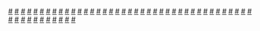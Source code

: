 <a href="https://houhuayuan.vip/%e4%ba%ba%e4%bd%93%e6%80%a7%e5%88%ab%e8%bd%ac%e6%8d%a2%e6%8c%87%e5%8d%97">#</a>   <a href="https://houhuayuan.vip/%e8%ae%a4%e7%9f%a5%e4%ba%a4%e6%8d%a2%e7%9a%84%e6%b7%ab%e9%9d%a1-%e7%ac%ac%e4%ba%8c%e7%ab%a0">#</a>   <a href="https://houhuayuan.vip/%e7%8e%84%e5%8d%8e%e5%bf%83%e6%b3%95-%e7%ac%ac%e5%9b%9b%e8%87%b3%e5%85%ad%e7%ab%a0">#</a>   <a href="https://houhuayuan.vip/%e7%8e%84%e5%8d%8e%e5%bf%83%e6%b3%95-%e7%ac%ac%e4%b8%80%e8%87%b3%e4%b8%89%e7%ab%a0">#</a>   <a href="https://houhuayuan.vip/%e5%8e%9f%e7%a5%9e%ef%bc%9a%e7%90%b4%e4%b8%8e%e4%b8%bd%e8%8e%8e%e7%9a%84%e7%9a%ae%e7%89%a9%e5%a5%8f%e9%b8%a3%e6%9b%b2-%e7%ac%ac%e4%ba%94%e7%ab%a0">#</a>   <a href="https://houhuayuan.vip/%e7%8e%84%e5%8d%8e%e5%bf%83%e6%b3%95-%e5%ba%8f">#</a>   <a href="https://houhuayuan.vip/shub-nigguraths-giftx-%e4%b8%8b">#</a>   <a href="https://houhuayuan.vip/%e7%8e%8b%e5%b0%8f%e8%8f%b2%e7%9a%84%e4%b9%b3%e8%83%b6%e7%9b%91%e7%8b%b1-%e7%ac%ac%e5%8d%81%e4%ba%8c%e7%ab%a0">#</a>   <a href="https://houhuayuan.vip/%e8%ae%a4%e7%9f%a5%e4%ba%a4%e6%8d%a2%e7%9a%84%e6%b7%ab%e9%9d%a1-%e7%ac%ac%e4%b8%80%e7%ab%a0">#</a>   <a href="https://houhuayuan.vip/%e5%a4%9c%e5%9f%8e%e4%b9%8b%e4%b8%8b-%e7%ac%ac%e4%b8%80%e7%ab%a0">#</a>   <a href="https://houhuayuan.vip/%e6%ac%a2%e8%bf%8e%e6%9d%a5%e5%88%b0%e6%ac%b2%e6%9c%9b%e8%81%94%e9%82%a6%e4%b9%8b%e6%80%a7%e6%ac%b2%e6%9f%b4%e8%96%aa%e7%af%87-%e7%ac%ac%e4%b8%83%e8%87%b3%e5%85%ab%e7%ab%a0">#</a>   <a href="https://houhuayuan.vip/%e6%88%91%e7%9a%84%e7%b3%bb%e7%bb%9f%e4%b8%8d%e6%ad%a3%e5%b8%b8-%e7%ac%ac%e5%85%ad%e7%ab%a0">#</a>   <a href="https://houhuayuan.vip/%e8%b6%85%e5%b7%a8%e6%a0%b9%e4%bc%aa%e5%a8%98%e4%b9%9f%e6%83%b3%e5%bd%93%e5%a5%b3%e5%ad%a9%e5%ad%90-%e7%ac%ac%e4%b8%80%e7%99%be%e9%9b%b6%e4%b8%80%e7%ab%a0">#</a>   <a href="https://houhuayuan.vip/%e7%a9%bf%e8%b6%8a%e5%88%b0%e6%b7%ab%e9%ad%94%e7%95%8c%e7%9a%84%e6%88%91%e8%a6%81%e6%80%8e%e4%b9%88%e9%80%83%e5%87%ba%e5%8e%bb-%e7%ac%ac%e5%8d%81%e7%ab%a0">#</a>   <a href="https://houhuayuan.vip/%e7%a9%bf%e8%b6%8a%e5%88%b0%e6%b7%ab%e9%ad%94%e7%95%8c%e7%9a%84%e6%88%91%e8%a6%81%e6%80%8e%e4%b9%88%e9%80%83%e5%87%ba%e5%8e%bb-%e7%ac%ac%e4%b9%9d%e7%ab%a0">#</a>   <a href="https://houhuayuan.vip/%e7%a9%bf%e8%b6%8a%e5%88%b0%e6%b7%ab%e9%ad%94%e7%95%8c%e7%9a%84%e6%88%91%e8%a6%81%e6%80%8e%e4%b9%88%e9%80%83%e5%87%ba%e5%8e%bb-%e7%ac%ac%e5%85%ab%e7%ab%a0">#</a>   <a href="https://houhuayuan.vip/%e5%8f%96%e7%b2%be%e4%b9%8b%e8%b7%af-%e7%ac%ac%e5%85%ad%e7%ab%a0">#</a>   <a href="https://houhuayuan.vip/%e7%8e%8b%e5%b0%8f%e8%8f%b2%e7%9a%84%e4%b9%b3%e8%83%b6%e7%9b%91%e7%8b%b1-%e7%ac%ac%e5%8d%81%e4%b8%80%e7%ab%a0">#</a>   <a href="https://houhuayuan.vip/%e7%ba%a2%e7%99%bd%e8%89%b2%e7%a5%9e%e7%a4%be%e5%b7%ab%e5%a5%b3-%e7%ac%ac%e5%8d%81%e4%ba%8c%e7%ab%a0">#</a>   <a href="https://houhuayuan.vip/%e8%b6%85%e5%b7%a8%e6%a0%b9%e4%bc%aa%e5%a8%98%e4%b9%9f%e6%83%b3%e5%bd%93%e5%a5%b3%e5%ad%a9%e5%ad%90-%e7%ac%ac%e4%b8%80%e7%99%be%e7%ab%a0">#</a>   <a href="https://houhuayuan.vip/%e7%8c%8e%e6%89%8b%e4%b8%8e%e7%8c%8e%e7%89%a9-%e7%ac%ac%e5%8d%81%e4%b8%83%e7%ab%a0">#</a>   <a href="https://houhuayuan.vip/%e4%b8%98%e6%af%94%e7%89%b9%e7%9a%84%e6%b8%b8%e6%88%8f-%e7%ac%ac%e5%85%ad%e7%ab%a0">#</a>   <a href="https://houhuayuan.vip/%e6%ac%a7%e5%b0%bc%e5%b8%8c%e7%91%9e%e4%ba%9a%e5%90%8c%e4%ba%ba-%e7%ac%ac%e4%ba%94%e7%ab%a0">#</a>   <a href="https://houhuayuan.vip/%e8%b6%85%e5%b7%a8%e6%a0%b9%e4%bc%aa%e5%a8%98%e4%b9%9f%e6%83%b3%e5%bd%93%e5%a5%b3%e5%ad%a9%e5%ad%90-%e7%ac%ac%e4%b9%9d%e5%8d%81%e4%b9%9d%e7%ab%a0">#</a>   <a href="https://houhuayuan.vip/%e6%9e%9c%e5%86%bb%e5%a5%b6%e8%8c%b6">#</a>   <a href="https://houhuayuan.vip/%e7%a9%bf%e8%b6%8a%e5%88%b0%e6%b7%ab%e9%ad%94%e7%95%8c%e7%9a%84%e6%88%91%e8%a6%81%e6%80%8e%e4%b9%88%e9%80%83%e5%87%ba%e5%8e%bb-%e7%ac%ac%e4%b8%83%e7%ab%a0">#</a>   <a href="https://houhuayuan.vip/%e9%ad%94%e5%9f%9f%e6%bc%ab%e6%b8%b8%e8%ae%b0-q%e8%a7%86%e8%a7%92-%e7%ac%ac%e4%b8%80%e7%ab%a0">#</a>   <a href="https://houhuayuan.vip/%e9%ad%94%e5%9f%9f%e6%bc%ab%e6%b8%b8%e8%ae%b0-l%e8%a7%86%e8%a7%92-%e7%ac%ac%e4%b8%80%e7%ab%a0">#</a>   <a href="https://houhuayuan.vip/red-dragon-scale">#</a>   <a href="https://houhuayuan.vip/%e5%b0%bc%e5%b0%94-%e7%ac%ac%e4%b8%80%e7%ab%a0">#</a>   <a href="https://houhuayuan.vip/%e8%b6%85%e5%b7%a8%e6%a0%b9%e4%bc%aa%e5%a8%98%e4%b9%9f%e6%83%b3%e5%bd%93%e5%a5%b3%e5%ad%a9%e5%ad%90-%e7%ac%ac%e4%b9%9d%e5%8d%81%e5%85%ab%e7%ab%a0">#</a>   <a href="https://houhuayuan.vip/%e6%ac%a7%e5%b0%bc%e5%b8%8c%e7%91%9e%e4%ba%9a%e5%90%8c%e4%ba%ba-%e7%ac%ac%e5%9b%9b%e7%ab%a0">#</a>   <a href="https://houhuayuan.vip/%e5%8e%9f%e7%a5%9e%ef%bc%9a%e7%90%b4%e4%b8%8e%e4%b8%bd%e8%8e%8e%e7%9a%84%e7%9a%ae%e7%89%a9%e5%a5%8f%e9%b8%a3%e6%9b%b2-%e7%ac%ac%e5%9b%9b%e7%ab%a0">#</a>   <a href="https://houhuayuan.vip/%e5%8f%98%e6%88%90%e8%87%ad%e7%94%b7%e4%ba%ba%e7%9a%84%e6%88%91%e6%83%b3%e8%a6%81%e5%8f%98%e5%9b%9e%e5%a5%b3%e5%ad%a9%e5%ad%90-%e7%ac%ac%e4%ba%94%e7%ab%a0">#</a>   <a href="https://houhuayuan.vip/%e6%ac%b2%e6%9c%9b%e4%b9%8b%e5%a2%83-%e7%ac%ac%e5%85%ad%e7%ab%a0">#</a>   <a href="https://houhuayuan.vip/%e5%9c%a3%e4%b8%bd%e5%ae%89%e4%bc%aa%e5%a8%98%e5%ad%a6%e9%99%a2%e5%a4%a7%e5%ad%a6%e7%af%87-%e7%ac%ac%e4%ba%8c%e5%8d%81%e4%b8%80%e7%ab%a0">#</a>   <a href="https://houhuayuan.vip/%e5%9c%a3%e4%b8%bd%e5%ae%89%e4%bc%aa%e5%a8%98%e5%ad%a6%e9%99%a2%e5%a4%a7%e5%ad%a6%e7%af%87-%e7%ac%ac%e5%8d%81%e5%85%ab%e8%87%b3%e4%ba%8c%e5%8d%81%e7%ab%a0">#</a>   <a href="https://houhuayuan.vip/%e5%9c%a3%e4%b8%bd%e5%ae%89%e4%bc%aa%e5%a8%98%e5%ad%a6%e9%99%a2%e5%a4%a7%e5%ad%a6%e7%af%87-%e7%ac%ac%e5%8d%81%e4%ba%94%e8%87%b3%e5%8d%81%e4%b8%83%e7%ab%a0">#</a>   <a href="https://houhuayuan.vip/%e7%bb%bf%e8%89%b2%e7%8e%af%e4%bf%9d%e4%b8%ad%e5%8c%bb%e9%99%a2%ef%bc%88%e4%b8%8a%ef%bc%89">#</a>   <a href="https://houhuayuan.vip/%e8%b6%85%e5%b7%a8%e6%a0%b9%e4%bc%aa%e5%a8%98%e4%b9%9f%e6%83%b3%e5%bd%93%e5%a5%b3%e5%ad%a9%e5%ad%90-%e7%ac%ac%e4%b9%9d%e5%8d%81%e4%b8%83%e7%ab%a0">#</a>   <a href="https://houhuayuan.vip/%e5%9c%a3%e4%b8%bd%e5%ae%89%e4%bc%aa%e5%a8%98%e5%ad%a6%e9%99%a2%e5%a4%a7%e5%ad%a6%e7%af%87-%e7%ac%ac%e5%8d%81%e4%ba%8c%e8%87%b3%e5%8d%81%e5%9b%9b%e7%ab%a0">#</a>   <a href="https://houhuayuan.vip/%e6%99%b4%e9%9b%a8%e6%97%a0%e9%97%b4-%e7%ac%ac%e4%ba%8c%e7%ab%a0">#</a>   <a href="https://houhuayuan.vip/%e6%ac%b2%e6%9c%9b%e4%b9%8b%e5%a2%83-%e7%ac%ac%e4%ba%94%e7%ab%a0">#</a>   <a href="https://houhuayuan.vip/%e5%b0%8f%e4%bc%aa%e5%a8%98%e8%b0%83%e6%95%99%e6%8a%80%e6%9c%af-%e7%ac%ac%e4%ba%8c%e7%ab%a0">#</a>   <a href="https://houhuayuan.vip/%e8%b6%85%e5%b7%a8%e6%a0%b9%e4%bc%aa%e5%a8%98%e4%b9%9f%e6%83%b3%e5%bd%93%e5%a5%b3%e5%ad%a9%e5%ad%90-%e7%ac%ac%e4%b9%9d%e5%8d%81%e5%85%ad%e7%ab%a0">#</a>   <a href="https://houhuayuan.vip/%e5%a6%82%e6%9e%9c%e6%97%a9%e7%9f%a5%e9%81%93%ef%bc%8c%e7%94%b7%e7%94%9f%e4%b9%9f%e8%83%bd%e8%ae%8a%e9%ad%85%e9%ad%94-%e7%ac%ac%e4%b8%80%e8%87%b3%e4%b8%89%e7%ab%a0">#</a>   <a href="https://houhuayuan.vip/%e6%ac%a2%e8%bf%8e%e6%9d%a5%e5%88%b0%e6%ac%b2%e6%9c%9b%e8%81%94%e9%82%a6%e4%b9%8b%e6%80%a7%e6%ac%b2%e6%9f%b4%e8%96%aa%e7%af%87-%e7%ac%ac%e5%9b%9b%e8%87%b3%e5%85%ad%e7%ab%a0">#</a>   <a href="https://houhuayuan.vip/%e5%b0%8f%e4%bc%aa%e5%a8%98%e8%b0%83%e6%95%99%e6%8a%80%e6%9c%af-%e7%ac%ac%e4%b8%80%e7%ab%a0">#</a>   <a href="https://houhuayuan.vip/%e8%b6%85%e5%b7%a8%e6%a0%b9%e4%bc%aa%e5%a8%98%e4%b9%9f%e6%83%b3%e5%bd%93%e5%a5%b3%e5%ad%a9%e5%ad%90-%e7%ac%ac%e4%b9%9d%e5%8d%81%e4%ba%94%e7%ab%a0">#</a>   <a href="https://houhuayuan.vip/%e7%a9%bf%e8%b6%8a%e5%88%b0%e6%b7%ab%e9%ad%94%e7%95%8c%e7%9a%84%e6%88%91%e8%a6%81%e6%80%8e%e4%b9%88%e9%80%83%e5%87%ba%e5%8e%bb-%e7%ac%ac%e5%85%ad%e7%ab%a0">#</a>   